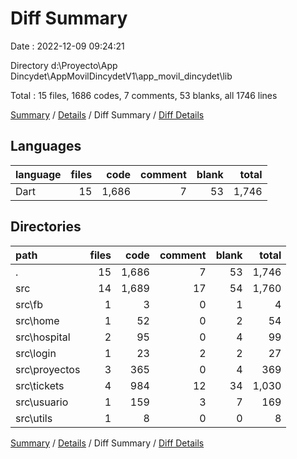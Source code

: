 # Diff Summary

Date : 2022-12-09 09:24:21

Directory d:\\Proyecto\\App Dincydet\\AppMovilDincydetV1\\app_movil_dincydet\\lib

Total : 15 files,  1686 codes, 7 comments, 53 blanks, all 1746 lines

[Summary](results.md) / [Details](details.md) / Diff Summary / [Diff Details](diff-details.md)

## Languages
| language | files | code | comment | blank | total |
| :--- | ---: | ---: | ---: | ---: | ---: |
| Dart | 15 | 1,686 | 7 | 53 | 1,746 |

## Directories
| path | files | code | comment | blank | total |
| :--- | ---: | ---: | ---: | ---: | ---: |
| . | 15 | 1,686 | 7 | 53 | 1,746 |
| src | 14 | 1,689 | 17 | 54 | 1,760 |
| src\\fb | 1 | 3 | 0 | 1 | 4 |
| src\\home | 1 | 52 | 0 | 2 | 54 |
| src\\hospital | 2 | 95 | 0 | 4 | 99 |
| src\\login | 1 | 23 | 2 | 2 | 27 |
| src\\proyectos | 3 | 365 | 0 | 4 | 369 |
| src\\tickets | 4 | 984 | 12 | 34 | 1,030 |
| src\\usuario | 1 | 159 | 3 | 7 | 169 |
| src\\utils | 1 | 8 | 0 | 0 | 8 |

[Summary](results.md) / [Details](details.md) / Diff Summary / [Diff Details](diff-details.md)